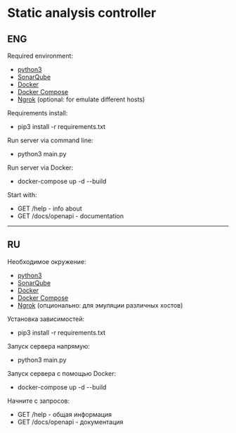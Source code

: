 # Static analysis controller

## ENG

Required environment:
- [python3](https://www.python.org/downloads/)
- [SonarQube](https://www.sonarsource.com/products/sonarqube/)
- [Docker](https://www.docker.com/)
- [Docker Compose](https://docs.docker.com/compose/)
- [Ngrok](https://ngrok.com/) (optional: for emulate different hosts)

Requirements install:
- pip3 install -r requirements.txt

Run server via command line:
- python3 main.py

Run server via Docker:
- docker-compose up -d --build

Start with:
- GET /help - info about
- GET /docs/openapi - documentation

-----

## RU

Необходимое окружение:
- [python3](https://www.python.org/downloads/)
- [SonarQube](https://www.sonarsource.com/products/sonarqube/)
- [Docker](https://www.docker.com/)
- [Docker Compose](https://docs.docker.com/compose/)
- [Ngrok](https://ngrok.com/) (опционально: для эмуляции различных хостов)

Установка зависимостей:
- pip3 install -r requirements.txt

Запуск сервера напрямую:
- python3 main.py

Запуск сервера с помощью Docker:
- docker-compose up -d --build

Начните с запросов:
- GET /help - общая информация
- GET /docs/openapi - документация
